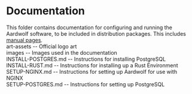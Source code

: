 # Documentation
This folder contains documentation for configuring and running the Aardwolf software, to be included in distribution packages. This includes [manual pages](https://en.wikipedia.org/wiki/Man_page).
<br />
art-assets -- Official logo art <br />
images -- Images used in the documentation <br />
INSTALL-POSTGRES.md -- Instructions for installing PostgreSQL <br />
INSTALL-RUST.md -- Instructions for installing up a Rust Environment <br />
SETUP-NGINX.md -- Instructions for setting up Aardwolf for use with NGINX <br />
SETUP-POSTGRES.md -- Instructions for setting up PostgreSQL

